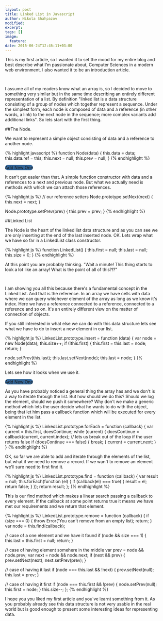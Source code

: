 ```yaml
---
layout: post
title: Linked List in Javascript
author: Nikola Shahpazov
modified:
excerpt:
tags: []
image:
  feature:
date: 2015-06-24T12:46:11+03:00
---
```

<style>

.btn {
  border-radius: 12px;
  background-color: #336699;
  cursor: pointer;
}

.node {
  stroke: #fff;
  stroke-width: 1.5px;
}

.link {
  stroke: #999;
  stroke-opacity: .6;
}

</style>
<script src="https://cdnjs.cloudflare.com/ajax/libs/d3/3.5.5/d3.min.js" charset="utf-8"></script>
<script>
  var graph = {
  "nodes":[
    {"name": "1", "group": 1}
  ],
  "links":[
    // {"source":1,"target":0,"value": 100},
    ]
  }

  function Canvas(id, width, height) {
    this.data = {
      nodes: [],
      links: []
    };
    this.size = 0;

    this.force = d3.layout.force()
      .charge(-200)
      .linkDistance(40)
      .size([width, height]);

    this.svg = d3.select(id).append("svg")
        .attr("width", width)
        .attr("height", height);
  }

  // static color for all
  Canvas.color = d3.scale.category20();

  Canvas.prototype.redraw = function () {

    this.node = this.node.data(this.data.nodes);
    this.node.enter().insert("circle")
      .attr("class", "node")
      .attr("r", 15)
      .style("fill", function (d) {
        return Canvas.color(d.group);
      })
      .call(this.force.drag);

    this.link = this.link.data(this.data.links);
    this.link.enter().insert("line", ".node")
      .attr("class", "link");

    this.force.start();
  }

  Canvas.prototype.addNode = function (node) {
    this.data.nodes.push(node);
    // this.redraw();
    // this.start();
    this.size++;
  };

  Canvas.prototype.addEdge = function (edge) {
    this.data.links.push(edge);
    // return this.redraw();
    // this.start();
  };

  Canvas.prototype.start = function () {
    var self = this;
    this.force.nodes(this.data.nodes)
      .links(this.data.links)
      .start();

    this.link = this.svg.selectAll(".link")
    .data(this.data.links)
    .enter().append("line")
      .attr("class", "link")
      .style("stroke-width", function (d) {
        return Math.sqrt(d.value);
      });

      this.node = this.svg.selectAll(".node")
        .data(this.data.nodes)
        .enter().append("circle")
          .attr("class", "node")
          .attr("r", 15)
          .style("fill", function (d) { return Canvas.color(d.group); })
          .call(this.force.drag);

      // node.append("title")
      //     .text(function (d) { return d.name; });

      this.force.on("tick", function() {
        self.link.attr("x1", function (d) { return d.source.x; })
            .attr("y1", function (d) { return d.source.y; })
            .attr("x2", function (d) { return d.target.x; })
            .attr("y2", function (d) { return d.target.y; });

        self.node.attr("cx", function(d) { return d.x; })
            .attr("cy", function(d) { return d.y; });
      });
  };

  document.addEventListener("DOMContentLoaded", function (event) {
    var secondCanvas = new Canvas("#second-canvas", 678, 300);
    secondCanvas.data.nodes.push({name: 'sss', group: 1});
    secondCanvas.start();
    // secondCanvas.addNode({"name": "1" + Math.random() * 130, "group": 1});

    document.querySelector('#second-btn')
    .addEventListener('click', function (event) {
      // secondCanvas.data.nodes.push({name: "ala", group: 1});
      var group = parseInt(Math.random() * 356);
      secondCanvas.addNode({name: "ala", group: group});
      secondCanvas.addEdge({source: secondCanvas.size - 1, target: secondCanvas.size});
      secondCanvas.redraw();
    });

    var width = 678,
        height = 200,
        color = d3.scale.category20();

    var force = d3.layout.force()
        .charge(-800)
        .linkDistance(400)
        .size([width, height]);

    var svg = d3.select(".node-canvas").append("svg")
        .attr("width", width)
        .attr("height", height);

      force
          .nodes(graph.nodes)
          .links(graph.links)
          .start();

      var link = svg.selectAll(".link")
        .data(graph.links)
        .enter().append("line")
          .attr("class", "link")
          .style("stroke-width", function (d) {
            return Math.sqrt(d.value);
          });

      var node = svg.selectAll(".node")
          .data(graph.nodes)
        .enter().append("circle")
          .attr("class", "node")
          .attr("r", 15)
           // .attr("transform", function(d) {
           //    return "translate(" + d.x + "," + d.y + ")";
           //  })
          .style("fill", function (d) { return color(d.group); })
          .call(force.drag);

      node.append("title")
          .text(function(d) { return d.name; });

      force.on("tick", function() {
        link.attr("x1", function (d) { return d.source.x; })
            .attr("y1", function (d) { return d.source.y; })
            .attr("x2", function (d) { return d.target.x; })
            .attr("y2", function (d) { return d.target.y; });

        node.attr("cx", function(d) { return d.x; })
            .attr("cy", function(d) { return d.y; });
      });

      function redraw() {
        node = node.data(graph.nodes);
        node.enter().insert("circle")
          .attr("class", "node")
          .attr("r", 1)
          .transition()
          .duration(4000)
          .ease("elastic")
          .style("fill", function (d) { return color(d.group); })
          .attr("r", 15);

        // node.exit().transition()
        //   .attr("r", 0)
        //   .remove();

        force.start();
      }

      // ** Update data section (Called from the onclick)
    var btn = document.querySelectorAll("#add-new-node-btn")[0];
      btn.addEventListener('click', function (ev) {
      var group = parseInt(Math.random() * 356);
      console.log(group);
      graph.nodes.push({name: '' + group, group: group});
      redraw();
    });
  });
</script>

This is my first article, so I wanted it to set the mood for my entire blog and best describe what I'm passionate about, Computer Sciences in a modern web environment. I also wanted it to be an introduction article.
<p><br/></p>


I assume all of my readers know what an array is, so I decided to move to something very similar but in the same time describing an entirely different representation of a list.
By definition "linked list is a data structure consisting of a group of nodes which together represent a sequence. Under the simplest form, each node is composed of data and a reference (in other words, a link) to the next node in the sequence; more complex variants add additional links". So lets start with the first thing.

##The Node.

We want to represent a simple object consisting of data and a reference to another node.

{% highlight javascript %}
function Node(data) {
  this.data = data;
  this.data.ref = this;
  this.next = null;
  this.prev = null;
}
{% endhighlight %}

<div id="single-node-canvas" class="node-canvas"></div>
<a class="btn" id="add-new-node-btn">Add New One</a>
<br>

It can't get easier than that. A simple function constructor with data and a references to a next and previous node. But what we actually need is methods with which we can attach those references.

{% highlight js %}
// our reference setters
Node.prototype.setNext(next) {
  this.next = next;
}

Node.prototype.setPrev(prev) {
  this.prev = prev;
}
{% endhighlight %}

##Linked List

The Node is the heart of the linked list data structure and as you can see we are only inserting at the end of the last inserted node.
OK. Lets wrap what we have so far in a LinkedList class constructor.

{% highlight js %}
function LinkedList() {
  this.first = null;
  this.last = null;
  this.size = 0;
}
{% endhighlight %}

At this point you are probably thinking. "Wait a minute! This thing starts to look a lot like an array! What is the point of all of this?!?"<br/>
<p><br></p>

I am showing you all this because there's a fundamental concept in the Linked List. And that is the reference. In an array we have cells with data where we can query whichever element of the array as long as we know it's index. Here we have a reference connected to a reference, connected to a reference and so on. It's an entirely different view on the matter of connection of objects.

If you still interested in what else we can do with this data structure lets see what we have to do to insert a new element in our list.

{% highlight js %}
LinkedList.prototype.insert = function (data) {
  var node = new Node(data);
  this.size++;
  if (!this.first) {
    this.first = this.last = node;
    return;
  }

  node.setPrev(this.last);
  this.last.setNext(node);
  this.last = node;
}
{% endhighlight %}

Lets see how it looks when we use it.

<div id="second-canvas" class="node-canvas"></div>
<a id="second-btn" class="btn">Add New One</a>

As you have probably noticed a general thing the array has and we don't is a way to iterate through the list. But how should we do this? Should we log the element, should we push it somewhere? Why don't we make a generic method which lets the user decide what he wants to do with the object, being that let him pass a callback function which will be executed for every element in the list.

{% highlight js %}
LinkedList.prototype.forEach = function (callback) {
  var current = this.first,
      doesContinue;
  while (current) {
    doesContinue = callback(current, current.index);
    // lets us break out of the loop if the user returns false
    if (doesContinue === false) {
      break;
    }
    current = current.next;
  }
}
{% endhighlight %}

OK, so far we are able to add and iterate through the elements of the list, but what if we need to remove a record. If we wan't to remove an element we'll sure need to first find it.

{% highlight js %}
LinkedList.prototype.find = function (callback) {
  var result = null;
  this.forEach(function (el) {
    if (callback(el) === true) {
      result = el;
      return false;
    }
  });
  return result;
};
{% endhighlight %}

This is our find method which makes a linear search passing a callback to every element. If the callback at some point returns true it means we have met our requirements and we return that element.

{% highlight js %}
LinkedList.prototype.remove = function (callback) {
  if (size === 0) {
    throw Error('You can't remove from an empty list);
    return;
  }
  var node = this.find(callback);

  // case of a one element and we have it found
  if (node && size === 1) {
    this.last = this.first = null;
    return;
  }

  // case of having element somehere in the middle
  var prev = node && node.prev;
  var next = node && node.next;
  if (next && prev) {
    prev.setNext(next);
    next.setPrev(prev);
  }

  // case of having it last
  if (node === this.last && !next) {
    prev.setNext(null);
    this.last = prev;
  }

  // case of having it first
  if (node === this.first && !prev) {
    node.setPrev(null);
    this.first = node;
  }
  this.size--;
};
{% endhighlight %}

I hope you you liked my first article and you've learnt something from it. As you probably already see this data structure is not very usable in the real world but is good enough to present some interesting ideas for representing data.
